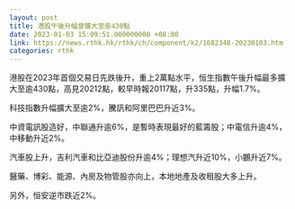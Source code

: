 ```yaml
---
layout: post
title: 港股午後升幅曾擴大至逾430點
date: 2023-01-03 15:09:51.000000000 +08:00
link: https://news.rthk.hk/rthk/ch/component/k2/1682348-20230103.htm
categories: rthk
---
```


港股在2023年首個交易日先跌後升，重上2萬點水平，恒生指數午後升幅最多擴大至逾430點，高見20212點，較早時報20117點，升335點，升幅1.7%。

科技指數升幅擴大至逾2%，騰訊和阿里巴巴升近3%。

中資電訊股造好，中聯通升逾6%，是暫時表現最好的藍籌股；中電信升逾4%，中移動升近2%。

汽車股上升，吉利汽車和比亞迪股份升逾4%；理想汽升近10%，小鵬升近7%。

醫藥、博彩、能源、內房及物管股亦向上，本地地產及收租股大多上升。

另外，恒安逆市跌近2%。
